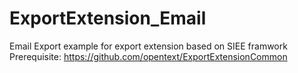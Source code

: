 # ExportExtension_Email
Email Export example for export extension based on SIEE framwork<br>
Prerequisite: https://github.com/opentext/ExportExtensionCommon
